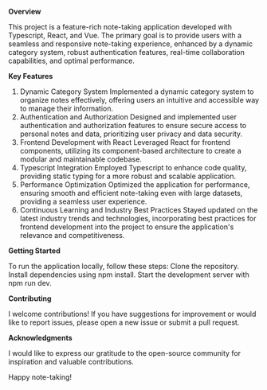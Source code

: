 **Overview**

This project is a feature-rich note-taking application developed with Typescript, React, and Vue. The primary goal is to provide users with a seamless and responsive note-taking experience, enhanced by a dynamic category system, robust authentication features, real-time collaboration capabilities, and optimal performance.

**Key Features**

1. Dynamic Category System
Implemented a dynamic category system to organize notes effectively, offering users an intuitive and accessible way to manage their information.
2. Authentication and Authorization
Designed and implemented user authentication and authorization features to ensure secure access to personal notes and data, prioritizing user privacy and data security.
3. Frontend Development with React
Leveraged React for frontend components, utilizing its component-based architecture to create a modular and maintainable codebase.
4. Typescript Integration
Employed Typescript to enhance code quality, providing static typing for a more robust and scalable application.
5. Performance Optimization
Optimized the application for performance, ensuring smooth and efficient note-taking even with large datasets, providing a seamless user experience.
6. Continuous Learning and Industry Best Practices
Stayed updated on the latest industry trends and technologies, incorporating best practices for frontend development into the project to ensure the application's relevance and competitiveness.

**Getting Started**

To run the application locally, follow these steps:
Clone the repository.
Install dependencies using npm install.
Start the development server with npm run dev.

**Contributing**

I welcome contributions! If you have suggestions for improvement or would like to report issues, please open a new issue or submit a pull request.


**Acknowledgments**

I would like to express our gratitude to the open-source community for inspiration and valuable contributions.

Happy note-taking!
